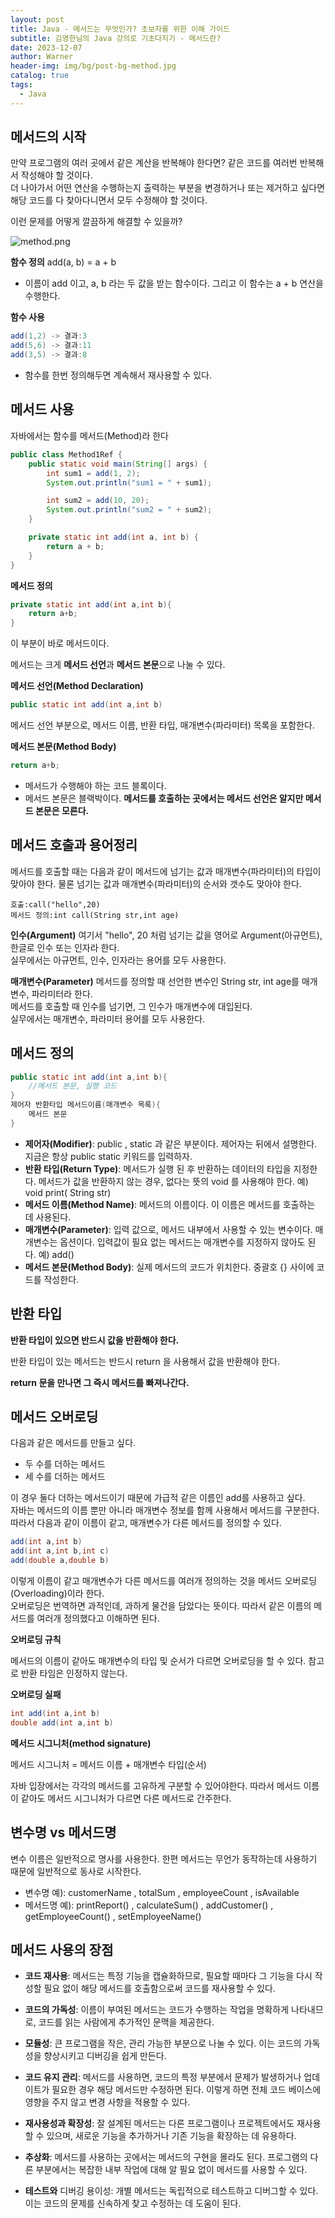 ```yaml
---
layout: post
title: Java - 메서드는 무엇인가? 초보자를 위한 이해 가이드
subtitle: 김영한님의 Java 강의로 기초다지기 - 메서드란?
date: 2023-12-07
author: Warner
header-img: img/bg/post-bg-method.jpg
catalog: true
tags:
  - Java
---
```


## 메서드의 시작

만약 프로그램의 여러 곳에서 같은 계산을 반복해야 한다면? 같은 코드를 여러번 반복해서 작성해야 할 것이다.\
더 나아가서 어떤 연산을 수행하는지 출력하는 부분을 변경하거나 또는 제거하고 싶다면 해당 코드를 다 찾아다니면서 모두 수정해야 할 것이다.

이런 문제를 어떻게 깔끔하게 해결할 수 있을까?

![method.png](/img/post/2023-12-07/method.png)

**함수 정의**
add(a, b) = a + b

- 이름이 add 이고, a, b 라는 두 값을 받는 함수이다. 그리고 이 함수는 a + b 연산을 수행한다.

**함수 사용**

~~~ java
add(1,2) -> 결과:3
add(5,6) -> 결과:11
add(3,5) -> 결과:8
~~~

- 함수를 한번 정의해두면 계속해서 재사용할 수 있다.

## 메서드 사용

자바에서는 함수를 메서드(Method)라 한다

~~~java
public class Method1Ref {
    public static void main(String[] args) {
        int sum1 = add(1, 2);
        System.out.println("sum1 = " + sum1);

        int sum2 = add(10, 20);
        System.out.println("sum2 = " + sum2);
    }

    private static int add(int a, int b) {
        return a + b;
    }
}
~~~

**메서드 정의**

~~~java
private static int add(int a,int b){
    return a+b;
}
~~~

이 부분이 바로 메서드이다.

메서드는 크게 **메서드 선언**과 **메서드 본문**으로 나눌 수 있다.

**메서드 선언(Method Declaration)**

~~~java
public static int add(int a,int b)
~~~

메서드 선언 부분으로, 메서드 이름, 반환 타입, 매개변수(파라미터) 목록을 포함한다.

**메서드 본문(Method Body)**

~~~java
return a+b;
~~~

- 메서드가 수행해야 하는 코드 블록이다.
- 메서드 본문은 블랙박이다. **메서드를 호출하는 곳에서는 메서드 선언은 알지만 메서드 본문은 모른다.**

## 메서드 호출과 용어정리

메서드를 호출할 때는 다음과 같이 메서드에 넘기는 값과 매개변수(파라미터)의 타입이 맞아야 한다. 물론 넘기는 값과
매개변수(파라미터)의 순서와 갯수도 맞아야 한다.

~~~text
호출:call("hello",20)
메서드 정의:int call(String str,int age)
~~~

**인수(Argument)**
여기서 "hello", 20 처럼 넘기는 값을 영어로 Argument(아규먼트), 한글로 인수 또는 인자라 한다.\
실무에서는 아규먼트, 인수, 인자라는 용어를 모두 사용한다.

**매개변수(Parameter)**
메서드를 정의할 때 선언한 변수인 String str, int age를 매개변수, 파라미터라 한다.\
메서드를 호출할 때 인수를 넘기면, 그 인수가 매개변수에 대입된다.\
실무에서는 매개변수, 파라미터 용어를 모두 사용한다.

## 메서드 정의

~~~java
public static int add(int a,int b){
    //메서드 본문, 실행 코드
}
제어자 반환타입 메서드이름(매개변수 목록){
    메서드 본문
}
~~~

- **제어자(Modifier)**: public , static 과 같은 부분이다. 제어자는 뒤에서 설명한다. 지금은 항상 public static 키워드를 입력하자.
- **반환 타입(Return Type)**: 메서드가 실행 된 후 반환하는 데이터의 타입을 지정한다. 메서드가 값을 반환하지 않는 경우, 없다는 뜻의 void 를 사용해야 한다. 예) void print(
  String str)
- **메서드 이름(Method Name)**: 메서드의 이름이다. 이 이름은 메서드를 호출하는 데 사용된다.
- **매개변수(Parameter)**: 입력 값으로, 메서드 내부에서 사용할 수 있는 변수이다. 매개변수는 옵션이다. 입력값이 필요 없는 메서드는 매개변수를 지정하지 않아도 된다. 예) add()
- **메서드 본문(Method Body)**: 실제 메서드의 코드가 위치한다. 중괄호 {} 사이에 코드를 작성한다.

## 반환 타입

**반환 타입이 있으면 반드시 값을 반환해야 한다.**

반환 타입이 있는 메서드는 반드시 return 을 사용해서 값을 반환해야 한다.

**return 문을 만나면 그 즉시 메서드를 빠져나간다.**

## 메서드 오버로딩

다음과 같은 메서드를 만들고 싶다.

- 두 수를 더하는 메서드
- 세 수를 더하는 메서드

이 경우 둘다 더하는 메서드이기 때문에 가급적 같은 이름인 add를 사용하고 싶다.\
자바는 메서드의 이름 뿐만 아니라 매개변수 정보를 함께 사용해서 메서드를 구분한다.\
따라서 다음과 같이 이름이 같고, 매개변수가 다른 메서드를 정의할 수 있다.

~~~java
add(int a,int b)
add(int a,int b,int c)
add(double a,double b)
~~~

이렇게 이름이 같고 매개변수가 다른 메서드를 여러개 정의하는 것을 메서드 오버로딩(Overloading)이라 한다.\
오버로딩은 번역하면 과적인데, 과하게 물건을 담았다는 뜻이다. 따라서 같은 이름의 메서드를 여러개 정의했다고 이해하면 된다.

**오버로딩 규칙**

메서드의 이름이 같아도 매개변수의 타입 및 순서가 다르면 오버로딩을 할 수 있다. 참고로 반환 타임은 인정하지 않는다.

**오버로딩 실패**

~~~java
int add(int a,int b)
double add(int a,int b)
~~~

**메서드 시그니처(method signature)**

메서드 시그니처 = 메서드 이름 + 매개변수 타입(순서)

자바 입장에서는 각각의 메서드를 고유하게 구분할 수 있어야한다. 따라서 메서드 이름이 같아도 메서드 시그니처가 다르면 다른 메서드로 간주한다.


## 변수명 vs 메서드명

변수 이름은 일반적으로 명사를 사용한다. 한편 메서드는 무언가 동작하는데 사용하기 때문에 일반적으로 동사로 시작한다.

- 변수명 예): customerName , totalSum , employeeCount , isAvailable
- 메서드명 예): printReport() , calculateSum() , addCustomer() , getEmployeeCount() , setEmployeeName()

## 메서드 사용의 장점

- **코드 재사용**: 메서드는 특정 기능을 캡슐화하므로, 필요할 때마다 그 기능을 다시 작성할 필요 없이 해당 메서드를 호출함으로써 코드를 재사용할 수 있다.


- **코드의 가독성**: 이름이 부여된 메서드는 코드가 수행하는 작업을 명확하게 나타내므로, 코드를 읽는 사람에게 추가적인 문맥을 제공한다.


- **모듈성**: 큰 프로그램을 작은, 관리 가능한 부분으로 나눌 수 있다. 이는 코드의 가독성을 향상시키고 디버깅을 쉽게 만든다.


- **코드 유지 관리**: 메서드를 사용하면, 코드의 특정 부분에서 문제가 발생하거나 업데이트가 필요한 경우 해당 메서드만 수정하면 된다. 이렇게 하면 전체 코드 베이스에 영향을 주지 않고 변경 사항을 적용할 수
  있다.


- **재사용성과 확장성**: 잘 설계된 메서드는 다른 프로그램이나 프로젝트에서도 재사용할 수 있으며, 새로운 기능을 추가하거나 기존 기능을 확장하는 데 유용하다.


- **추상화**: 메서드를 사용하는 곳에서는 메서드의 구현을 몰라도 된다. 프로그램의 다른 부분에서는 복잡한 내부 작업에 대해 알 필요 없이 메서드를 사용할 수 있다.


- **테스트와** 디버깅 용이성: 개별 메서드는 독립적으로 테스트하고 디버그할 수 있다. 이는 코드의 문제를 신속하게 찾고 수정하는 데 도움이 된다.
